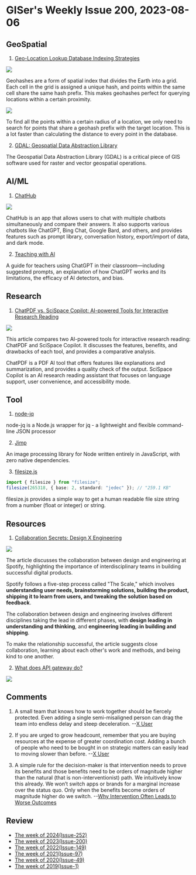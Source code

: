 # GISer's Weekly Issue 200, 2023-08-06

## GeoSpatial

1. [Geo-Location Lookup Database Indexing Strategies](https://blog.bytebytego.com/i/135676680/geo-location-lookup)

![](https://substackcdn.com/image/fetch/w_1456,c_limit,f_webp,q_auto:good,fl_progressive:steep/https%3A%2F%2Fsubstack-post-media.s3.amazonaws.com%2Fpublic%2Fimages%2Fcebf7bd8-01c4-40d5-a00b-48acef483bff_404x265.png)

Geohashes are a form of spatial index that divides the Earth into a grid. Each cell in the grid is assigned a unique hash, and points within the same cell share the same hash prefix. This makes geohashes perfect for querying locations within a certain proximity.

![](https://substackcdn.com/image/fetch/w_1456,c_limit,f_webp,q_auto:good,fl_progressive:steep/https%3A%2F%2Fsubstack-post-media.s3.amazonaws.com%2Fpublic%2Fimages%2Ff428dfc8-6fb5-4249-98da-a2f215b7ef12_849x300.png)

To find all the points within a certain radius of a location, we only need to search for points that share a geohash prefix with the target location. This is a lot faster than calculating the distance to every point in the database.

2. [GDAL: Geospatial Data Abstraction Library](https://www.gislounge.com/gdal-geospatial-data-abstraction-library/?utm_campaign=GISNL-2023-Aug-3)

The Geospatial Data Abstraction Library (GDAL) is a critical piece of GIS software used for raster and vector geospatial operations.

## AI/ML

1. [ChatHub](https://github.com/chathub-dev/chathub)

![](https://github.com/chathub-dev/chathub/raw/main/screenshots/dark.png?raw=true)

ChatHub is an app that allows users to chat with multiple chatbots simultaneously and compare their answers. It also supports various chatbots like ChatGPT, Bing Chat, Google Bard, and others, and provides features such as prompt library, conversation history, export/import of data, and dark mode.

2. [Teaching with AI](https://openai.com/blog/teaching-with-ai)

A guide for teachers using ChatGPT in their classroom—including suggested prompts, an explanation of how ChatGPT works and its limitations, the efficacy of AI detectors, and bias.

## Research

1. [ChatPDF vs. SciSpace Copilot: AI-powered Tools for Interactive Research Reading](https://typeset.io/resources/chatpdf-vs-scispace-copilot/)

![](https://typeset.io/resources/content/images/size/w1000/2023/08/Screenshot-2023-08-04-at-4.00.43-PM.png)

This article compares two AI-powered tools for interactive research reading: ChatPDF and SciSpace Copilot. It discusses the features, benefits, and drawbacks of each tool, and provides a comparative analysis.

ChatPDF is a PDF AI tool that offers features like explanations and summarization, and provides a quality check of the output. SciSpace Copilot is an AI research reading assistant that focuses on language support, user convenience, and accessibility mode.

## Tool

1. [node-jq](https://github.com/sanack/node-jq)

node-jq is a Node.js wrapper for jq - a lightweight and flexible command-line JSON processor

2. [Jimp](https://github.com/jimp-dev/jimp)

An image processing library for Node written entirely in JavaScript, with zero native dependencies.

3. [filesize.js](https://github.com/avoidwork/filesize.js)

```ts
import { filesize } from "filesize";
filesize(265318, { base: 2, standard: "jedec" }); // "259.1 KB"
```

filesize.js provides a simple way to get a human readable file size string from a number (float or integer) or string.

## Resources

1. [Collaboration Secrets: Design X Engineering](https://spotify.design/article/collaboration-secrets-design-x-engineering)

![](https://images.ctfassets.net/c1zhnszcah7h/6qiFCygituj14eg3EE7CDV/369e72d40705ddd7caa5f934715fe503/DNE_green_faster.gif?w=1000&h=589&q=96&fm=webp)

The article discusses the collaboration between design and engineering at Spotify, highlighting the importance of interdisciplinary teams in building successful digital products.

Spotify follows a five-step process called "The Scale," which involves **understanding user needs, brainstorming solutions, building the product, shipping it to learn from users, and tweaking the solution based on feedback**.

The collaboration between design and engineering involves different disciplines taking the lead in different phases, with **design leading in understanding and thinking**, and **engineering leading in building and shipping**.

To make the relationship successful, the article suggests close collaboration, learning about each other's work and methods, and being kind to one another.

2. [What does API gateway do?](https://blog.bytebytego.com/i/135732871/what-does-api-gateway-do)

![](https://substackcdn.com/image/fetch/w_1272,c_limit,f_webp,q_auto:good,fl_progressive:steep/https%3A%2F%2Fsubstack-post-media.s3.amazonaws.com%2Fpublic%2Fimages%2F8a050042-0e44-4962-b3f2-20c45a2bb227_1280x1893.jpeg)

## Comments

1. A small team that knows how to work together should be fiercely protected. Even adding a single semi-misaligned person can drag the team into endless delay and steep deceleration.
   --[X User](https://twitter.com/Suhail/status/1684775130805968896)

2. If you are urged to grow headcount, remember that you are buying resources at the expense of greater coordination cost. Adding a bunch of people who need to be bought in on strategic matters can easily lead to moving slower than before.
   --[X User](https://twitter.com/Suhail/status/1684775130805968896)

3. A simple rule for the decision-maker is that intervention needs to prove its benefits and those benefits need to be orders of magnitude higher than the natural (that is non-interventionist) path. We intuitively know this already. We won’t switch apps or brands for a marginal increase over the status quo. Only when the benefits become orders of magnitude higher do we switch.
   --[Why Intervention Often Leads to Worse Outcomes](https://fs.blog/iatrogenics/)

## Review

- [The week of 2024(Issue-252)](../2024/issue-252.md)
- [The week of 2023(Issue-200)](../2023/issue-200.md)
- [The week of 2022(Issue-149)](../2022/issue-149.md)
- [The week of 2021(Issue-97)](../2021/issue-97.md)
- [The week of 2020(Issue-49)](../2020/issue-49.md)
- [The week of 2019(Issue-1)](../2019/issue-1.md)
